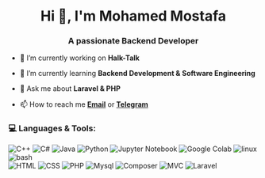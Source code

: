 <h1 align="center">Hi 👋, I'm Mohamed Mostafa</h1>
<h3 align="center">A passionate Backend Developer</h3>

- 🔭 I’m currently working on **Halk-Talk**

- 🌱 I’m currently learning **Backend Development & Software Engineering**

- 💬 Ask me about **Laravel & PHP**

- 📫 How to reach me **[Email](mailto:mohamedkameldev@gmail.com)** or **[Telegram](https://t.me/mohamedkameldev)**


### 💻 Languages & Tools:


![C++](https://img.shields.io/badge/c++-%2300599C.svg?style=flat&logo=c%2B%2B&logoColor=white)
![C#](https://img.shields.io/badge/C%23-%23239120.svg?style=flat&logo=c-sharp)
![Java](https://img.shields.io/badge/java-%23ED8B00.svg?style=flat&logo=java&logoColor=white) 
![Python](https://img.shields.io/badge/python-3670A0?style=flat&logo=python&logoColor=ffdd54)
![Jupyter Notebook](https://img.shields.io/badge/Jupyter-Notebook-orange.svg?style=flat&logo=jupyter)
![Google Colab](https://img.shields.io/badge/Google%20Colab-Notebook-yellow.svg?style=flat&logo=google-colab)
![linux](https://img.shields.io/badge/linux-blue?style=flat&logo=linux&logoColor=white) 
![bash](https://img.shields.io/badge/bash-gray?style=flat&logo=gnubash&logoColor=white)  
![HTML](https://img.shields.io/badge/html-%23E34F26.svg?style=flat&logo=html5&logoColor=white) 
![CSS](https://img.shields.io/badge/css-%231572B6.svg?style=flat&logo=css3&logoColor=white) 
![PHP](https://img.shields.io/badge/php-purple?style=flat&logo=php&logoColor=white) 
![Mysql](https://img.shields.io/badge/mysql-%23E34F26.svg?style=flat&logo=mysql&logoColor=white) 
![Composer](https://img.shields.io/badge/composer-gray?style=flat&logo=composer&logoColor=white) 
![MVC](https://img.shields.io/badge/mvc-blue?style=flat&logo=mvc&logoColor=white) 
![Laravel](https://img.shields.io/badge/laravel-%23E34F26.svg?style=flat&logo=laravel&logoColor=white)
<!-- ![SQL Server](https://img.shields.io/badge/SQL%20Server-%23CC2927.svg?style=flat&logo=microsoft-sql-server&logoColor=white)
![ASP.NET](https://img.shields.io/badge/ASP.NET-%234D91C5.svg?style=flat&logo=asp.net&logoColor=white) -->


<!-- ![](https://github-profile-trophy.vercel.app/?username=mohamedkameldev) -->

<!-- [![](https://visitcount.itsvg.in/api?id=mohamedkameldev&icon=6&color=1)](https://visitcount.itsvg.in) -->

<!-- 
![](https://github-readme-stats.vercel.app/api/top-langs?username=mohamedkameldev&show_icons=true&locale=en&layout=compact) -->

<!-- ![](https://github-readme-stats.vercel.app/api?username=mohamedkameldev&show_icons=true&locale=en)

![](https://github-readme-streak-stats.herokuapp.com/?user=mohamedkameldev) -->
